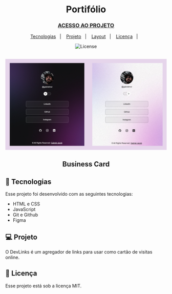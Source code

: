  <h1 align="center"> Portifólio </h1>
<h3 align="center">
  <a href="https://gabrielmxrz.github.io/projeto/" target="_blank"><b>ACESSO AO PROJETO</b></a>
</h3>


<p align="center">
  <a href="#-tecnologias">Tecnologias</a>&nbsp;&nbsp;&nbsp;|&nbsp;&nbsp;&nbsp;
  <a href="#-projeto">Projeto</a>&nbsp;&nbsp;&nbsp;|&nbsp;&nbsp;&nbsp;
  <a href="#-layout">Layout</a>&nbsp;&nbsp;&nbsp;|&nbsp;&nbsp;&nbsp;
  <a href="#memo-licença">Licença</a>&nbsp;&nbsp;&nbsp;|&nbsp;&nbsp;&nbsp;
</p>

<p align="center">
  <img alt="License" src="https://img.shields.io/static/v1?label=license&message=MIT&color=49AA26&labelColor=000000">
</p>
<br>
<img src="github/previewf.jpg"/>
<h2 align="center"> 
Business Card</h2>


## 🚀 Tecnologias

Esse projeto foi desenvolvido com as seguintes tecnologias:

- HTML e CSS
- JavaScript
- Git e Github
- Figma

## 💻 Projeto

O DevLinks é um agregador de links para usar como cartão de visitas online.


## 📝 Licença

Esse projeto está sob a licença MIT.
